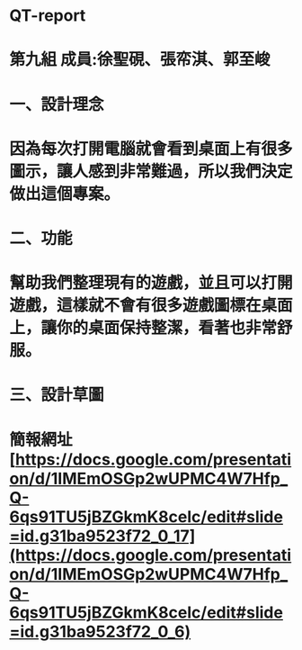 # QT-report
# 第九組 成員:徐聖硯、張帟淇、郭至峻
# 一、設計理念
# 因為每次打開電腦就會看到桌面上有很多圖示，讓人感到非常難過，所以我們決定做出這個專案。
# 二、功能
# 幫助我們整理現有的遊戲，並且可以打開遊戲，這樣就不會有很多遊戲圖標在桌面上，讓你的桌面保持整潔，看著也非常舒服。
# 三、設計草圖
# 簡報網址 [https://docs.google.com/presentation/d/1IMEmOSGp2wUPMC4W7Hfp_Q-6qs91TU5jBZGkmK8celc/edit#slide=id.g31ba9523f72_0_17](https://docs.google.com/presentation/d/1IMEmOSGp2wUPMC4W7Hfp_Q-6qs91TU5jBZGkmK8celc/edit#slide=id.g31ba9523f72_0_6)
